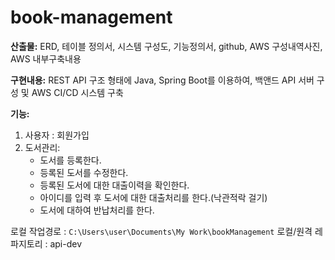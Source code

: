 # book-management

**산출물:** ERD, 테이블 정의서, 시스템 구성도, 기능정의서, github, AWS 구성내역사진, AWS 내부구축내용    

**구현내용:** REST API 구조 형태에 Java, Spring Boot를 이용하여, 백앤드 API 서버 구성 및 AWS CI/CD 시스템 구축    

**기능:**
1) 사용자 : 회원가입
2) 도서관리:
   - 도서를 등록한다.
   - 등록된 도서를 수정한다.
   - 등록된 도서에 대한 대출이력을 확인한다.
   - 아이디를 입력 후 도서에 대한 대출처리를 한다.(낙관적락 걸기)
   - 도서에 대하여 반납처리를 한다.


로컬 작업경로 : `C:\Users\user\Documents\My Work\bookManagement`
로컬/원격 레파지토리 : api-dev
